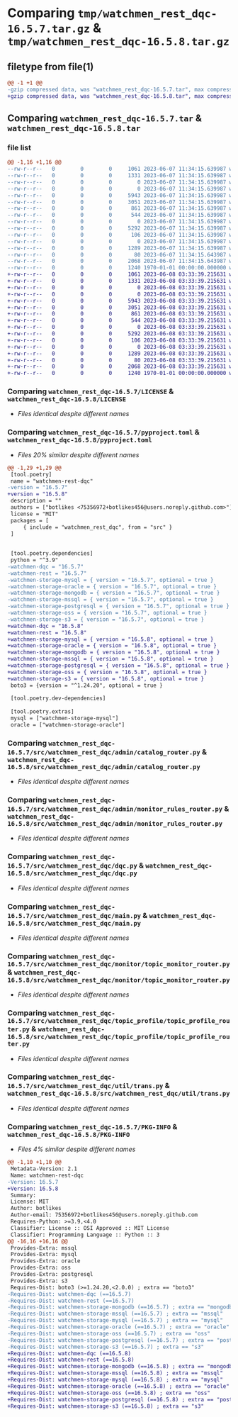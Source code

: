 # Comparing `tmp/watchmen_rest_dqc-16.5.7.tar.gz` & `tmp/watchmen_rest_dqc-16.5.8.tar.gz`

## filetype from file(1)

```diff
@@ -1 +1 @@
-gzip compressed data, was "watchmen_rest_dqc-16.5.7.tar", max compression
+gzip compressed data, was "watchmen_rest_dqc-16.5.8.tar", max compression
```

## Comparing `watchmen_rest_dqc-16.5.7.tar` & `watchmen_rest_dqc-16.5.8.tar`

### file list

```diff
@@ -1,16 +1,16 @@
--rw-r--r--   0        0        0     1061 2023-06-07 11:34:15.639987 watchmen_rest_dqc-16.5.7/LICENSE
--rw-r--r--   0        0        0     1331 2023-06-07 11:34:15.639987 watchmen_rest_dqc-16.5.7/pyproject.toml
--rw-r--r--   0        0        0        0 2023-06-07 11:34:15.639987 watchmen_rest_dqc-16.5.7/src/watchmen_rest_dqc/__init__.py
--rw-r--r--   0        0        0        0 2023-06-07 11:34:15.639987 watchmen_rest_dqc-16.5.7/src/watchmen_rest_dqc/admin/__init__.py
--rw-r--r--   0        0        0     5943 2023-06-07 11:34:15.639987 watchmen_rest_dqc-16.5.7/src/watchmen_rest_dqc/admin/catalog_router.py
--rw-r--r--   0        0        0     3051 2023-06-07 11:34:15.639987 watchmen_rest_dqc-16.5.7/src/watchmen_rest_dqc/admin/monitor_rules_router.py
--rw-r--r--   0        0        0      861 2023-06-07 11:34:15.639987 watchmen_rest_dqc-16.5.7/src/watchmen_rest_dqc/dqc.py
--rw-r--r--   0        0        0      544 2023-06-07 11:34:15.639987 watchmen_rest_dqc-16.5.7/src/watchmen_rest_dqc/main.py
--rw-r--r--   0        0        0        0 2023-06-07 11:34:15.639987 watchmen_rest_dqc-16.5.7/src/watchmen_rest_dqc/monitor/__init__.py
--rw-r--r--   0        0        0     5292 2023-06-07 11:34:15.639987 watchmen_rest_dqc-16.5.7/src/watchmen_rest_dqc/monitor/topic_monitor_router.py
--rw-r--r--   0        0        0      106 2023-06-07 11:34:15.639987 watchmen_rest_dqc-16.5.7/src/watchmen_rest_dqc/settings.py
--rw-r--r--   0        0        0        0 2023-06-07 11:34:15.639987 watchmen_rest_dqc-16.5.7/src/watchmen_rest_dqc/topic_profile/__init__.py
--rw-r--r--   0        0        0     1289 2023-06-07 11:34:15.639987 watchmen_rest_dqc-16.5.7/src/watchmen_rest_dqc/topic_profile/topic_profile_router.py
--rw-r--r--   0        0        0       80 2023-06-07 11:34:15.643987 watchmen_rest_dqc-16.5.7/src/watchmen_rest_dqc/util/__init__.py
--rw-r--r--   0        0        0     2068 2023-06-07 11:34:15.643987 watchmen_rest_dqc-16.5.7/src/watchmen_rest_dqc/util/trans.py
--rw-r--r--   0        0        0     1240 1970-01-01 00:00:00.000000 watchmen_rest_dqc-16.5.7/PKG-INFO
+-rw-r--r--   0        0        0     1061 2023-06-08 03:33:39.215631 watchmen_rest_dqc-16.5.8/LICENSE
+-rw-r--r--   0        0        0     1331 2023-06-08 03:33:39.215631 watchmen_rest_dqc-16.5.8/pyproject.toml
+-rw-r--r--   0        0        0        0 2023-06-08 03:33:39.215631 watchmen_rest_dqc-16.5.8/src/watchmen_rest_dqc/__init__.py
+-rw-r--r--   0        0        0        0 2023-06-08 03:33:39.215631 watchmen_rest_dqc-16.5.8/src/watchmen_rest_dqc/admin/__init__.py
+-rw-r--r--   0        0        0     5943 2023-06-08 03:33:39.215631 watchmen_rest_dqc-16.5.8/src/watchmen_rest_dqc/admin/catalog_router.py
+-rw-r--r--   0        0        0     3051 2023-06-08 03:33:39.215631 watchmen_rest_dqc-16.5.8/src/watchmen_rest_dqc/admin/monitor_rules_router.py
+-rw-r--r--   0        0        0      861 2023-06-08 03:33:39.215631 watchmen_rest_dqc-16.5.8/src/watchmen_rest_dqc/dqc.py
+-rw-r--r--   0        0        0      544 2023-06-08 03:33:39.215631 watchmen_rest_dqc-16.5.8/src/watchmen_rest_dqc/main.py
+-rw-r--r--   0        0        0        0 2023-06-08 03:33:39.215631 watchmen_rest_dqc-16.5.8/src/watchmen_rest_dqc/monitor/__init__.py
+-rw-r--r--   0        0        0     5292 2023-06-08 03:33:39.215631 watchmen_rest_dqc-16.5.8/src/watchmen_rest_dqc/monitor/topic_monitor_router.py
+-rw-r--r--   0        0        0      106 2023-06-08 03:33:39.215631 watchmen_rest_dqc-16.5.8/src/watchmen_rest_dqc/settings.py
+-rw-r--r--   0        0        0        0 2023-06-08 03:33:39.215631 watchmen_rest_dqc-16.5.8/src/watchmen_rest_dqc/topic_profile/__init__.py
+-rw-r--r--   0        0        0     1289 2023-06-08 03:33:39.215631 watchmen_rest_dqc-16.5.8/src/watchmen_rest_dqc/topic_profile/topic_profile_router.py
+-rw-r--r--   0        0        0       80 2023-06-08 03:33:39.215631 watchmen_rest_dqc-16.5.8/src/watchmen_rest_dqc/util/__init__.py
+-rw-r--r--   0        0        0     2068 2023-06-08 03:33:39.215631 watchmen_rest_dqc-16.5.8/src/watchmen_rest_dqc/util/trans.py
+-rw-r--r--   0        0        0     1240 1970-01-01 00:00:00.000000 watchmen_rest_dqc-16.5.8/PKG-INFO
```

### Comparing `watchmen_rest_dqc-16.5.7/LICENSE` & `watchmen_rest_dqc-16.5.8/LICENSE`

 * *Files identical despite different names*

### Comparing `watchmen_rest_dqc-16.5.7/pyproject.toml` & `watchmen_rest_dqc-16.5.8/pyproject.toml`

 * *Files 20% similar despite different names*

```diff
@@ -1,29 +1,29 @@
 [tool.poetry]
 name = "watchmen-rest-dqc"
-version = "16.5.7"
+version = "16.5.8"
 description = ""
 authors = ["botlikes <75356972+botlikes456@users.noreply.github.com>"]
 license = "MIT"
 packages = [
     { include = "watchmen_rest_dqc", from = "src" }
 ]
 
 
 [tool.poetry.dependencies]
 python = "^3.9"
-watchmen-dqc = "16.5.7"
-watchmen-rest = "16.5.7"
-watchmen-storage-mysql = { version = "16.5.7", optional = true }
-watchmen-storage-oracle = { version = "16.5.7", optional = true }
-watchmen-storage-mongodb = { version = "16.5.7", optional = true }
-watchmen-storage-mssql = { version = "16.5.7", optional = true }
-watchmen-storage-postgresql = { version = "16.5.7", optional = true }
-watchmen-storage-oss = { version = "16.5.7", optional = true }
-watchmen-storage-s3 = { version = "16.5.7", optional = true }
+watchmen-dqc = "16.5.8"
+watchmen-rest = "16.5.8"
+watchmen-storage-mysql = { version = "16.5.8", optional = true }
+watchmen-storage-oracle = { version = "16.5.8", optional = true }
+watchmen-storage-mongodb = { version = "16.5.8", optional = true }
+watchmen-storage-mssql = { version = "16.5.8", optional = true }
+watchmen-storage-postgresql = { version = "16.5.8", optional = true }
+watchmen-storage-oss = { version = "16.5.8", optional = true }
+watchmen-storage-s3 = { version = "16.5.8", optional = true }
 boto3 = {version = "^1.24.20", optional = true }
 
 [tool.poetry.dev-dependencies]
 
 [tool.poetry.extras]
 mysql = ["watchmen-storage-mysql"]
 oracle = ["watchmen-storage-oracle"]
```

### Comparing `watchmen_rest_dqc-16.5.7/src/watchmen_rest_dqc/admin/catalog_router.py` & `watchmen_rest_dqc-16.5.8/src/watchmen_rest_dqc/admin/catalog_router.py`

 * *Files identical despite different names*

### Comparing `watchmen_rest_dqc-16.5.7/src/watchmen_rest_dqc/admin/monitor_rules_router.py` & `watchmen_rest_dqc-16.5.8/src/watchmen_rest_dqc/admin/monitor_rules_router.py`

 * *Files identical despite different names*

### Comparing `watchmen_rest_dqc-16.5.7/src/watchmen_rest_dqc/dqc.py` & `watchmen_rest_dqc-16.5.8/src/watchmen_rest_dqc/dqc.py`

 * *Files identical despite different names*

### Comparing `watchmen_rest_dqc-16.5.7/src/watchmen_rest_dqc/main.py` & `watchmen_rest_dqc-16.5.8/src/watchmen_rest_dqc/main.py`

 * *Files identical despite different names*

### Comparing `watchmen_rest_dqc-16.5.7/src/watchmen_rest_dqc/monitor/topic_monitor_router.py` & `watchmen_rest_dqc-16.5.8/src/watchmen_rest_dqc/monitor/topic_monitor_router.py`

 * *Files identical despite different names*

### Comparing `watchmen_rest_dqc-16.5.7/src/watchmen_rest_dqc/topic_profile/topic_profile_router.py` & `watchmen_rest_dqc-16.5.8/src/watchmen_rest_dqc/topic_profile/topic_profile_router.py`

 * *Files identical despite different names*

### Comparing `watchmen_rest_dqc-16.5.7/src/watchmen_rest_dqc/util/trans.py` & `watchmen_rest_dqc-16.5.8/src/watchmen_rest_dqc/util/trans.py`

 * *Files identical despite different names*

### Comparing `watchmen_rest_dqc-16.5.7/PKG-INFO` & `watchmen_rest_dqc-16.5.8/PKG-INFO`

 * *Files 4% similar despite different names*

```diff
@@ -1,10 +1,10 @@
 Metadata-Version: 2.1
 Name: watchmen-rest-dqc
-Version: 16.5.7
+Version: 16.5.8
 Summary: 
 License: MIT
 Author: botlikes
 Author-email: 75356972+botlikes456@users.noreply.github.com
 Requires-Python: >=3.9,<4.0
 Classifier: License :: OSI Approved :: MIT License
 Classifier: Programming Language :: Python :: 3
@@ -16,16 +16,16 @@
 Provides-Extra: mssql
 Provides-Extra: mysql
 Provides-Extra: oracle
 Provides-Extra: oss
 Provides-Extra: postgresql
 Provides-Extra: s3
 Requires-Dist: boto3 (>=1.24.20,<2.0.0) ; extra == "boto3"
-Requires-Dist: watchmen-dqc (==16.5.7)
-Requires-Dist: watchmen-rest (==16.5.7)
-Requires-Dist: watchmen-storage-mongodb (==16.5.7) ; extra == "mongodb"
-Requires-Dist: watchmen-storage-mssql (==16.5.7) ; extra == "mssql"
-Requires-Dist: watchmen-storage-mysql (==16.5.7) ; extra == "mysql"
-Requires-Dist: watchmen-storage-oracle (==16.5.7) ; extra == "oracle"
-Requires-Dist: watchmen-storage-oss (==16.5.7) ; extra == "oss"
-Requires-Dist: watchmen-storage-postgresql (==16.5.7) ; extra == "postgresql"
-Requires-Dist: watchmen-storage-s3 (==16.5.7) ; extra == "s3"
+Requires-Dist: watchmen-dqc (==16.5.8)
+Requires-Dist: watchmen-rest (==16.5.8)
+Requires-Dist: watchmen-storage-mongodb (==16.5.8) ; extra == "mongodb"
+Requires-Dist: watchmen-storage-mssql (==16.5.8) ; extra == "mssql"
+Requires-Dist: watchmen-storage-mysql (==16.5.8) ; extra == "mysql"
+Requires-Dist: watchmen-storage-oracle (==16.5.8) ; extra == "oracle"
+Requires-Dist: watchmen-storage-oss (==16.5.8) ; extra == "oss"
+Requires-Dist: watchmen-storage-postgresql (==16.5.8) ; extra == "postgresql"
+Requires-Dist: watchmen-storage-s3 (==16.5.8) ; extra == "s3"
```

